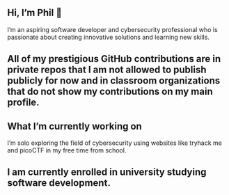 
<h2>Hi, I’m Phil 👋</h2>
I’m an aspiring software developer and cybersecurity professional who is passionate about creating innovative solutions and learning new skills.
<h2>All of my prestigious GitHub contributions are in private repos that I am not allowed to publish publicly for now and in classroom organizations that do not show my contributions on my main profile.</h2>
<h2>What I’m currently working on</h2>
I’m solo exploring the field of cybersecurity using websites like tryhack me and picoCTF in my free time from school.
<h2>I am currently enrolled in university studying software development.
</h2>

